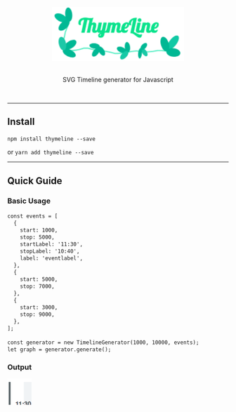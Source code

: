 <div align="center">
  <br/>
  <img src="./support/logo.png" width="300" />
  <br/>
  <br/>
  <p>
     SVG Timeline generator for Javascript<br/>
  </p>
  <br/>
</div>


---


## Install

`npm install thymeline --save`

or
`yarn add thymeline --save`

---

## Quick Guide
### Basic Usage

```
const events = [
  {
    start: 1000,
    stop: 5000,
    startLabel: '11:30',
    stopLabel: '10:40',
    label: 'eventlabel',
  },
  {
    start: 5000,
    stop: 7000,
  },
  {
    start: 3000,
    stop: 9000,
  },
];

const generator = new TimelineGenerator(1000, 10000, events);
let graph = generator.generate();

```

### Output
<img src="./examples/basic.png">

